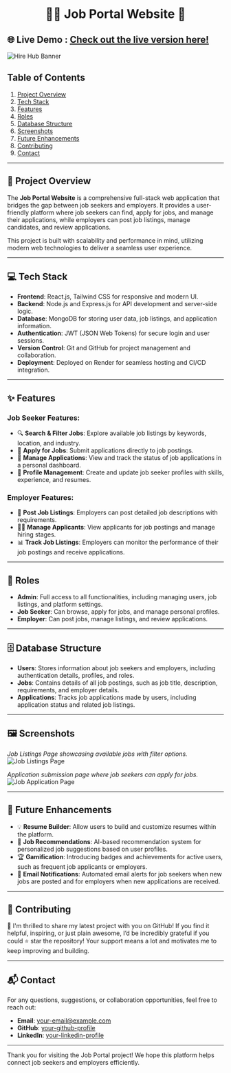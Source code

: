 <h1 align="center">🧑‍💼 Job Portal Website 🚀</h1>

## 🌐 Live Demo : [Check out the live version here!](https://hirehubplatform.onrender.com/)

![Hire Hub Banner](https://github.com/user-attachments/assets/2125516f-2806-494b-ae8e-b094524ca205)

## Table of Contents

1. [Project Overview](#project-overview)
2. [Tech Stack](#tech-stack)
3. [Features](#features)
4. [Roles](#roles)
5. [Database Structure](#database-structure)
6. [Screenshots](#screenshots)
7. [Future Enhancements](#future-enhancements)
8. [Contributing](#contributing)
9. [Contact](#contact)

---

## 📑 Project Overview

The **Job Portal Website** is a comprehensive full-stack web application that bridges the gap between job seekers and employers. It provides a user-friendly platform where job seekers can find, apply for jobs, and manage their applications, while employers can post job listings, manage candidates, and review applications.

This project is built with scalability and performance in mind, utilizing modern web technologies to deliver a seamless user experience.

---

## 💻 Tech Stack

- **Frontend**: React.js, Tailwind CSS for responsive and modern UI.
- **Backend**: Node.js and Express.js for API development and server-side logic.
- **Database**: MongoDB for storing user data, job listings, and application information.
- **Authentication**: JWT (JSON Web Tokens) for secure login and user sessions.
- **Version Control**: Git and GitHub for project management and collaboration.
- **Deployment**: Deployed on Render for seamless hosting and CI/CD integration.

---

## ✨ Features

### Job Seeker Features:
- 🔍 **Search & Filter Jobs**: Explore available job listings by keywords, location, and industry.
- 📝 **Apply for Jobs**: Submit applications directly to job postings.
- 📁 **Manage Applications**: View and track the status of job applications in a personal dashboard.
- 👤 **Profile Management**: Create and update job seeker profiles with skills, experience, and resumes.

### Employer Features:
- 📑 **Post Job Listings**: Employers can post detailed job descriptions with requirements.
- 🧑‍💻 **Manage Applicants**: View applicants for job postings and manage hiring stages.
- 📊 **Track Job Listings**: Employers can monitor the performance of their job postings and receive applications.

---

## 👥 Roles

- **Admin**: Full access to all functionalities, including managing users, job listings, and platform settings.
- **Job Seeker**: Can browse, apply for jobs, and manage personal profiles.
- **Employer**: Can post jobs, manage listings, and review applications.

---

## 🗄 Database Structure

- **Users**: Stores information about job seekers and employers, including authentication details, profiles, and roles.
- **Jobs**: Contains details of all job postings, such as job title, description, requirements, and employer details.
- **Applications**: Tracks job applications made by users, including application status and related job listings.

---

## 🖼️ Screenshots

*Job Listings Page showcasing available jobs with filter options.*
![Job Listings Page](https://github.com/user-attachments/assets/12a3e520-41c0-4743-b444-e4a4ca5c70a5)


*Application submission page where job seekers can apply for jobs.*
![Job Application Page](https://github.com/user-attachments/assets/7c6d31c4-5373-4301-9e7d-d06adf509de6)

---

## 🔮 Future Enhancements

- 💡 **Resume Builder**: Allow users to build and customize resumes within the platform.
- 💼 **Job Recommendations**: AI-based recommendation system for personalized job suggestions based on user profiles.
- 🏆 **Gamification**: Introducing badges and achievements for active users, such as frequent job applicants or employers.
- 📧 **Email Notifications**: Automated email alerts for job seekers when new jobs are posted and for employers when new applications are received.

---

## 🤝 Contributing

🚀 I'm thrilled to share my latest project with you on GitHub! If you find it helpful, inspiring, or just plain awesome, I’d be incredibly grateful if you could ⭐ star the repository! Your support means a lot and motivates me to keep improving and building.

---

## 📬 Contact

For any questions, suggestions, or collaboration opportunities, feel free to reach out:

- **Email**: [your-email@example.com](mailto:adityapateriya7986@gmail.com)
- **GitHub**: [your-github-profile](https://github.com/Aadi0729)
- **LinkedIn**: [your-linkedin-profile](https://www.linkedin.com/in/aditya-pateriya7781/)

---

Thank you for visiting the Job Portal project! We hope this platform helps connect job seekers and employers efficiently.
